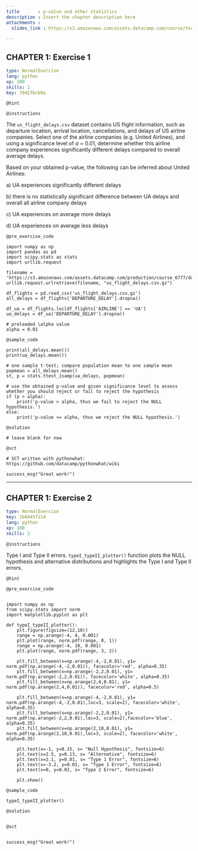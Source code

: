 ```yaml
---
title       : p-value and other statistics
description : Insert the chapter description here
attachments :
  slides_link : https://s3.amazonaws.com/assets.datacamp.com/course/teach/slides_example.pdf

---
```

## CHAPTER 1: Exercise 1 


```yaml
type: NormalExercise
lang: python
xp: 100
skills: 1
key: 7942f6cb9a
```

`@hint`

`@instructions`

The `us_flight_delays.csv` dataset contains US flight information, such as departure location, arrival location, cancellations, and delays of US airline companies. Select one of the airline companies (e.g. United Airlines), and using a significance level of $\alpha$ = 0.01, determine whether this airline company experiences significantly different delays compared to overall average delays. 

Based on your obtained p-value, the following can be inferred about United Airlines:

a) UA experiences significantly different delays

b) there is no statistically significant difference between UA delays and overall all airline company delays

c) UA experiences on average more delays 

d) UA experiences on average less delays


`@pre_exercise_code`
```{python}
import numpy as np
import pandas as pd
import scipy.stats as stats
import urllib.request

filename = 'https://s3.amazonaws.com/assets.datacamp.com/production/course_6777/datasets/us_flight_delays.csv.gz.csv'
urllib.request.urlretrieve(filename, "us_flight_delays.csv.gz")

df_flights = pd.read_csv('us_flight_delays.csv.gz')
all_delays = df_flights['DEPARTURE_DELAY'].dropna()

df_ua = df_flights.loc[df_flights['AIRLINE'] == 'UA']
ua_delays = df_ua['DEPARTURE_DELAY'].dropna()

# preloaded \alpha value
alpha = 0.01
```

`@sample_code`
```{python}
print(all_delays.mean())
print(ua_delays.mean())

# one sample t-test; compare population mean to one sample mean
popmean = all_delays.mean()
st, p = stats.ttest_1samp(ua_delays, popmean)

# use the obtained p-value and given significance level to assess whether you should reject or fail to reject the hypothesis
if (p > alpha):
    print('p-value > alpha, thus we fail to reject the NULL hypothesis.')
else: 
    print('p-value <= alpha, thus we reject the NULL hypothesis.')
```

`@solution`
```{python}
# leave blank for now
```

`@sct`
```{python}
# SCT written with pythonwhat: https://github.com/datacamp/pythonwhat/wiki

success_msg("Great work!")
```


---
## CHAPTER 1: Exercise 2

```yaml
type: NormalExercise
key: 1b8445f214
lang: python
xp: 100
skills: 2
```


`@instructions`

Type I and Type II errors. `typeI_typeII_plotter()` function plots the NULL hypothesis and alternative distributions and highlights the Type I and Type II errors.

`@hint`

`@pre_exercise_code`
```{python}

import numpy as np
from scipy.stats import norm
import matplotlib.pyplot as plt

def typeI_typeII_plotter():
    plt.figure(figsize=(12,10))
    range = np.arange(-4, 4, 0.001)
    plt.plot(range, norm.pdf(range, 0, 1))
    range = np.arange(-4, 10, 0.001)
    plt.plot(range, norm.pdf(range, 3, 2))

    plt.fill_between(x=np.arange(-4,-2,0.01), y1= norm.pdf(np.arange(-4,-2,0.01)), facecolor='red', alpha=0.35)
    plt.fill_between(x=np.arange(-2,2,0.01), y1= norm.pdf(np.arange(-2,2,0.01)), facecolor='white', alpha=0.35)
    plt.fill_between(x=np.arange(2,4,0.01), y1= norm.pdf(np.arange(2,4,0.01)), facecolor='red', alpha=0.5)

    plt.fill_between(x=np.arange(-4,-2,0.01), y1= norm.pdf(np.arange(-4,-2,0.01),loc=3, scale=2), facecolor='white', alpha=0.35)
    plt.fill_between(x=np.arange(-2,2,0.01), y1= norm.pdf(np.arange(-2,2,0.01),loc=3, scale=2),facecolor='blue', alpha=0.35)
    plt.fill_between(x=np.arange(2,10,0.01), y1= norm.pdf(np.arange(2,10,0.01),loc=3, scale=2), facecolor='white', alpha=0.35)

    plt.text(x=-1, y=0.15, s= "Null Hypothesis", fontsize=6)
    plt.text(x=2.5, y=0.13, s= "Alternative", fontsize=6)
    plt.text(x=2.1, y=0.01, s= "Type 1 Error", fontsize=6)
    plt.text(x=-3.2, y=0.01, s= "Type 1 Error", fontsize=6)
    plt.text(x=0, y=0.02, s= "Type 2 Error", fontsize=6)
    
    plt.show()
```

`@sample_code`
```{python}
typeI_typeII_plotter()
```

`@solution`
```{python}

```

`@sct`
```{python}

success_msg("Great work!")
```
